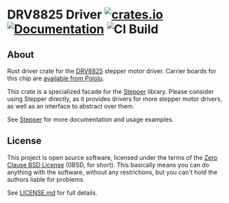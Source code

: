 # DRV8825 Driver [![crates.io](https://img.shields.io/crates/v/drv8825.svg)](https://crates.io/crates/drv8825) [![Documentation](https://docs.rs/drv8825/badge.svg)](https://docs.rs/drv8825) ![CI Build](workflows/CI%20Build/badge.svg)

## About

Rust driver crate for the [DRV8825] stepper motor driver. Carrier boards for this chip are [available from Pololu].

This crate is a specialized facade for the [Stepper] library. Please consider using Stepper directly, as it provides drivers for more stepper motor drivers, as well as an interface to abstract over them.

See [Stepper] for more documentation and usage examples.

## License

This project is open source software, licensed under the terms of the [Zero Clause BSD License] (0BSD, for short). This basically means you can do anything with the software, without any restrictions, but you can't hold the authors liable for problems.

See [LICENSE.md] for full details.

[drv8825]: https://www.ti.com/product/DRV8825
[available from pololu]: https://www.pololu.com/category/154/
[Stepper]: https://crates.io/crates/stepper
[zero clause bsd license]: https://opensource.org/licenses/0BSD
[license.md]: LICENSE.md
